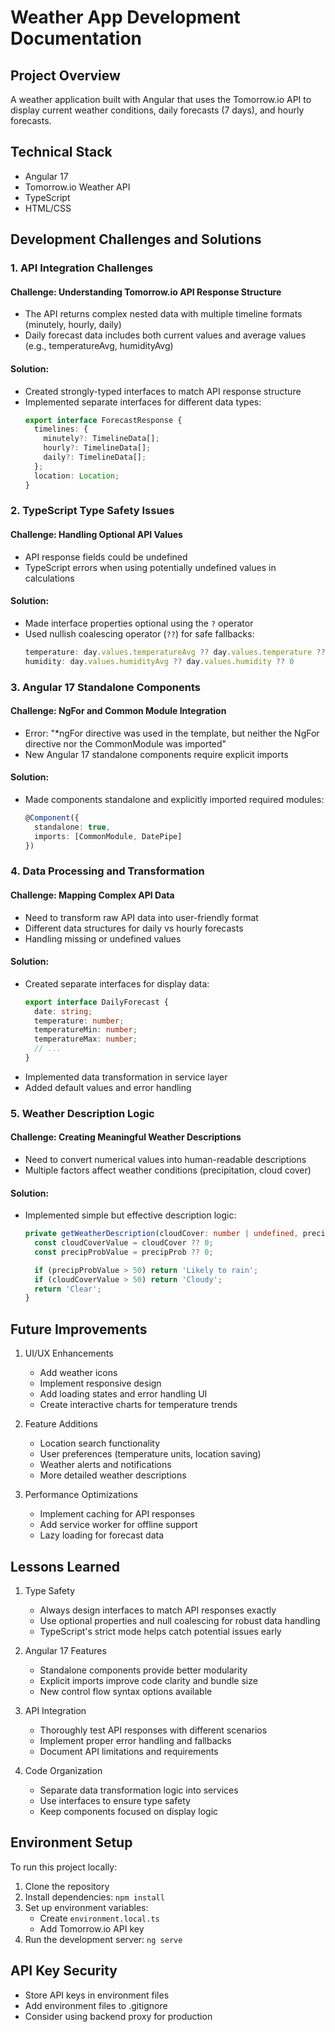 # Weather App Development Documentation

## Project Overview
A weather application built with Angular that uses the Tomorrow.io API to display current weather conditions, daily forecasts (7 days), and hourly forecasts.

## Technical Stack
- Angular 17
- Tomorrow.io Weather API
- TypeScript
- HTML/CSS

## Development Challenges and Solutions

### 1. API Integration Challenges

#### Challenge: Understanding Tomorrow.io API Response Structure
- The API returns complex nested data with multiple timeline formats (minutely, hourly, daily)
- Daily forecast data includes both current values and average values (e.g., temperatureAvg, humidityAvg)

#### Solution:
- Created strongly-typed interfaces to match API response structure
- Implemented separate interfaces for different data types:
  ```typescript
  export interface ForecastResponse {
    timelines: {
      minutely?: TimelineData[];
      hourly?: TimelineData[];
      daily?: TimelineData[];
    };
    location: Location;
  }
  ```

### 2. TypeScript Type Safety Issues

#### Challenge: Handling Optional API Values
- API response fields could be undefined
- TypeScript errors when using potentially undefined values in calculations

#### Solution:
- Made interface properties optional using the `?` operator
- Used nullish coalescing operator (`??`) for safe fallbacks:
  ```typescript
  temperature: day.values.temperatureAvg ?? day.values.temperature ?? 0,
  humidity: day.values.humidityAvg ?? day.values.humidity ?? 0
  ```

### 3. Angular 17 Standalone Components

#### Challenge: NgFor and Common Module Integration
- Error: "*ngFor directive was used in the template, but neither the NgFor directive nor the CommonModule was imported"
- New Angular 17 standalone components require explicit imports

#### Solution:
- Made components standalone and explicitly imported required modules:
  ```typescript
  @Component({
    standalone: true,
    imports: [CommonModule, DatePipe]
  })
  ```

### 4. Data Processing and Transformation

#### Challenge: Mapping Complex API Data
- Need to transform raw API data into user-friendly format
- Different data structures for daily vs hourly forecasts
- Handling missing or undefined values

#### Solution:
- Created separate interfaces for display data:
  ```typescript
  export interface DailyForecast {
    date: string;
    temperature: number;
    temperatureMin: number;
    temperatureMax: number;
    // ...
  }
  ```
- Implemented data transformation in service layer
- Added default values and error handling

### 5. Weather Description Logic

#### Challenge: Creating Meaningful Weather Descriptions
- Need to convert numerical values into human-readable descriptions
- Multiple factors affect weather conditions (precipitation, cloud cover)

#### Solution:
- Implemented simple but effective description logic:
  ```typescript
  private getWeatherDescription(cloudCover: number | undefined, precipProb: number | undefined): string {
    const cloudCoverValue = cloudCover ?? 0;
    const precipProbValue = precipProb ?? 0;

    if (precipProbValue > 50) return 'Likely to rain';
    if (cloudCoverValue > 50) return 'Cloudy';
    return 'Clear';
  }
  ```

## Future Improvements

1. UI/UX Enhancements
   - Add weather icons
   - Implement responsive design
   - Add loading states and error handling UI
   - Create interactive charts for temperature trends

2. Feature Additions
   - Location search functionality
   - User preferences (temperature units, location saving)
   - Weather alerts and notifications
   - More detailed weather descriptions

3. Performance Optimizations
   - Implement caching for API responses
   - Add service worker for offline support
   - Lazy loading for forecast data

## Lessons Learned

1. Type Safety
   - Always design interfaces to match API responses exactly
   - Use optional properties and null coalescing for robust data handling
   - TypeScript's strict mode helps catch potential issues early

2. Angular 17 Features
   - Standalone components provide better modularity
   - Explicit imports improve code clarity and bundle size
   - New control flow syntax options available

3. API Integration
   - Thoroughly test API responses with different scenarios
   - Implement proper error handling and fallbacks
   - Document API limitations and requirements

4. Code Organization
   - Separate data transformation logic into services
   - Use interfaces to ensure type safety
   - Keep components focused on display logic

## Environment Setup

To run this project locally:

1. Clone the repository
2. Install dependencies: `npm install`
3. Set up environment variables:
   - Create `environment.local.ts`
   - Add Tomorrow.io API key
4. Run the development server: `ng serve`

## API Key Security
- Store API keys in environment files
- Add environment files to .gitignore
- Consider using backend proxy for production
